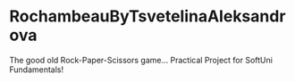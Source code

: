 # RochambeauByTsvetelinaAleksandrova
The good old Rock-Paper-Scissors game...
Practical Project for SoftUni Fundamentals!
